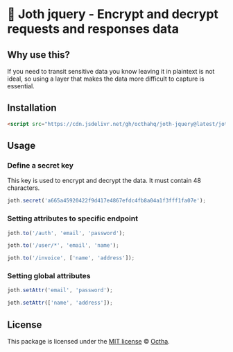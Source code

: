 # 🥨 Joth jquery - Encrypt and decrypt requests and responses data

## Why use this?

If you need to transit sensitive data you know leaving it in plaintext is not ideal, so using a layer that makes the data more difficult to capture is essential.

## Installation

```html
<script src="https://cdn.jsdelivr.net/gh/octhahq/joth-jquery@latest/joth.min.js"></script>
```

## Usage

### Define a secret key

This key is used to encrypt and decrypt the data. It must contain 48 characters.

```javascript
joth.secret('a665a45920422f9d417e4867efdc4fb8a04a1f3fff1fa07e');
```

### Setting attributes to specific endpoint

```javascript
joth.to('/auth', 'email', 'password');

joth.to('/user/*', 'email', 'name');

joth.to('/invoice', ['name', 'address']);
```

### Setting global attributes

```javascript
joth.setAttr('email', 'password');

joth.setAttr(['name', 'address']);
```

## License

This package is licensed under the [MIT license](LICENSE) © [Octha](https://octha.com).
